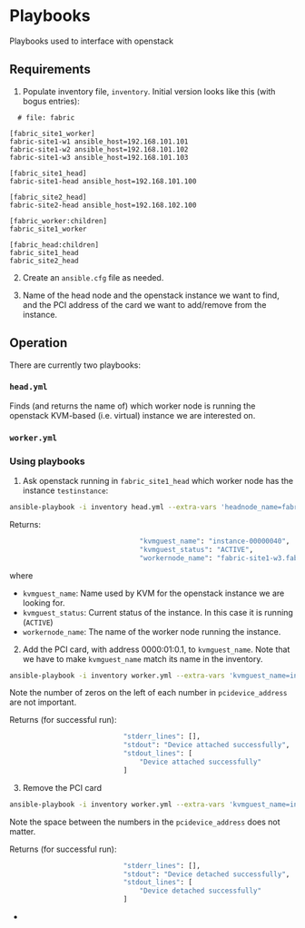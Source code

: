 # Playbooks

Playbooks used to interface with openstack

## Requirements

1. Populate inventory file, `inventory`. Initial version looks like this
(with bogus entries):
```
  # file: fabric

[fabric_site1_worker]
fabric-site1-w1 ansible_host=192.168.101.101
fabric-site1-w2 ansible_host=192.168.101.102
fabric-site1-w3 ansible_host=192.168.101.103

[fabric_site1_head]
fabric-site1-head ansible_host=192.168.101.100

[fabric_site2_head]
fabric-site2-head ansible_host=192.168.102.100

[fabric_worker:children]
fabric_site1_worker

[fabric_head:children]
fabric_site1_head
fabric_site2_head
```

2. Create an `ansible.cfg` file as needed. 

3. Name of the head node and the openstack instance we want to find, and the
PCI address of the card we want to add/remove from the instance.

## Operation
There are currently two playbooks:

### `head.yml`

Finds (and returns the name of) which worker node
is running the openstack KVM-based (i.e. virtual) instance we are interested on.

### `worker.yml`

### Using playbooks

1. Ask openstack running in `fabric_site1_head` which worker node has the instance `testinstance`:

```bash
ansible-playbook -i inventory head.yml --extra-vars 'headnode_name=fabric-site1-head instance_name=testinstance'
```

Returns:
```bash
                                "kvmguest_name": "instance-00000040",
                                "kvmguest_status": "ACTIVE",
                                "workernode_name": "fabric-site1-w3.fabric-testbed.net"
```
where
- `kvmguest_name`: Name used by KVM for the openstack instance we are looking for.
- `kvmguest_status`: Current status of the instance. In this case it is running (`ACTIVE`)
- `workernode_name`: The name of the worker node running the instance. 

2. Add the PCI card, with address 0000:01:0.1, to  `kvmguest_name`. Note that we have to make `kvmguest_name` match its name in the inventory.

```bash
ansible-playbook -i inventory worker.yml --extra-vars 'kvmguest_name=instance-00000040 workernode_name=fabric-site1-w3 add_pcidevice=True' --extra-vars '{"pcidevice_address": "[0, 1, 0, 1]"}'
```
Note the number of zeros on the left of each number in `pcidevice_address` are not important.

Returns (for successful run):
```bash
                            "stderr_lines": [],
                            "stdout": "Device attached successfully",
                            "stdout_lines": [
                                "Device attached successfully"
                            ]
```
3. Remove the PCI card

```bash
ansible-playbook -i inventory worker.yml --extra-vars 'kvmguest_name=instance-00000040 workernode_name=fabric-site1-w3 add_pcidevice=False' --extra-vars '{"pcidevice_address": "[0,1,0,1]"}'
```

Note the space between the numbers in the `pcidevice_address` does not matter.

Returns (for successful run):
```bash
                            "stderr_lines": [],
                            "stdout": "Device detached successfully",
                            "stdout_lines": [
                                "Device detached successfully"
                            ]
```

- 
